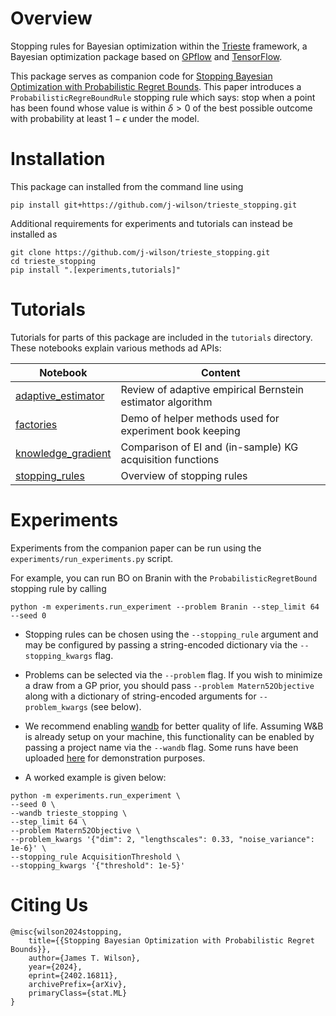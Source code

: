 # Overview
Stopping rules for Bayesian optimization within the [Trieste](https://github.com/secondmind-labs/trieste/tree/develop/trieste) framework, a Bayesian optimization package based on [GPflow](https://github.com/GPflow/GPflow/tree/develop/gpflow) and [TensorFlow](https://github.com/tensorflow/tensorflow). 

This package serves as companion code for [Stopping Bayesian Optimization with Probabilistic Regret Bounds](http://arxiv.org/abs/2402.16811). This paper introduces a `ProbabilisticRegreBoundRule` stopping rule which says: stop when a point has been found whose value is within $\delta>0$ of the best possible outcome with probability at least $1 - \epsilon$ under the model.


# Installation
This package can installed from the command line using
```
pip install git+https://github.com/j-wilson/trieste_stopping.git
```
Additional requirements for experiments and tutorials can instead be installed as
```
git clone https://github.com/j-wilson/trieste_stopping.git
cd trieste_stopping
pip install ".[experiments,tutorials]"
```


# Tutorials
Tutorials for parts of this package are included in the `tutorials` directory. These notebooks explain various methods ad APIs:


| Notebook           | Content                                                      |
|--------------------|--------------------------------------------------------------|
| [adaptive_estimator](https://github.com/j-wilson/trieste_stopping/blob/icml2024/tutorials/adaptive_estimator.ipynb) | Review of adaptive empirical Bernstein estimator algorithm |
| [factories](https://github.com/j-wilson/trieste_stopping/blob/icml2024/tutorials/factories.ipynb)          | Demo of helper methods used for experiment book keeping    |
| [knowledge_gradient](https://github.com/j-wilson/trieste_stopping/blob/icml2024/tutorials/knowledge_gradient.ipynb) | Comparison of EI and (in-sample) KG acquisition functions  | 
| [stopping_rules](https://github.com/j-wilson/trieste_stopping/blob/icml2024/tutorials/stopping_rules.ipynb)     | Overview of stopping rules                                 |


# Experiments
Experiments from the companion paper can be run using the `experiments/run_experiments.py` script. 

For example, you can run BO on Branin with the  `ProbabilisticRegretBound` stopping rule by calling
```commandline
python -m experiments.run_experiment --problem Branin --step_limit 64 --seed 0
```
- Stopping rules can be chosen using the `--stopping_rule` argument and may be configured by passing a string-encoded dictionary via the `--stopping_kwargs` flag. 

- Problems can be selected via the `--problem` flag. If you wish to minimize a draw from a GP prior, you should pass `--problem Matern52Objective` along with a dictionary of string-encoded arguments for `--problem_kwargs` (see below).

- We recommend enabling [wandb](https://wandb.ai) for better quality of life. Assuming W&B is already setup on your machine, this functionality can be enabled by passing a project name via the `--wandb` flag. Some runs have been uploaded [here](https://wandb.ai/jtwilson/trieste_stopping/workspace?workspace=user-jtwilson) for demonstration purposes.

 - A worked example is given below:
```commandline
python -m experiments.run_experiment \
--seed 0 \
--wandb trieste_stopping \
--step_limit 64 \
--problem Matern52Objective \
--problem_kwargs '{"dim": 2, "lengthscales": 0.33, "noise_variance": 1e-6}' \
--stopping_rule AcquisitionThreshold \
--stopping_kwargs '{"threshold": 1e-5}' 
```


# Citing Us
```
@misc{wilson2024stopping,
    title={{Stopping Bayesian Optimization with Probabilistic Regret Bounds}}, 
    author={James T. Wilson},
    year={2024},
    eprint={2402.16811},
    archivePrefix={arXiv},
    primaryClass={stat.ML}
}
```

